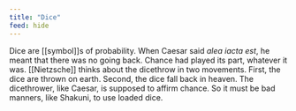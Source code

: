 ```yaml
---
title: "Dice"
feed: hide
---
```


Dice are [[symbol]]s of probability. When Caesar said _alea iacta est_, he meant that there was no going back. Chance had played its part, whatever it was. [[Nietzsche]] thinks about the dicethrow in two movements. First, the dice are thrown on earth. Second, the dice fall back in heaven. The dicethrower, like Caesar, is supposed to affirm chance. So it must be bad manners, like Shakuni, to use loaded dice.